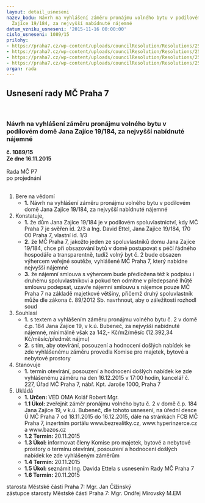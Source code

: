```yaml
---
layout: detail_usneseni
nazev_bodu: Návrh na vyhlášení záměru pronájmu volného bytu v podílovém domě Jana
  Zajíce 19/184, za nejvyšší nabídnuté nájemné
datum_vzniku_usneseni: '2015-11-16 00:00:00'
cislo_usneseni: 1089/15
prilohy:
- https://praha7.cz/wp-content/uploads/councilResolution/Resolutions/25760/73-15-priloha_01_soutezjn184b2.doc
- https://praha7.cz/wp-content/uploads/councilResolution/Resolutions/25760/73-15-priloha_02_soutezjn184b2.doc
- https://praha7.cz/wp-content/uploads/councilResolution/Resolutions/25760/73-15-priloha_03_soutezjn184b2.pdf
- https://praha7.cz/wp-content/uploads/councilResolution/Resolutions/25760/73-15-priloha_04_soutezjn184b2.doc
organ: rada
---
```

<div id="ucUsn_pList" class="usn">
	<span><h2>Usnesení rady MČ Praha 7 </h2>
<br></span><div class="standBody">
<span><h3>Návrh na vyhlášení záměru pronájmu volného bytu v podílovém domě Jana Zajíce 19/184, za nejvyšší nabídnuté nájemné</h3></span><div class="center">
		<strong>č. 1089/15</strong><br>
	</div>
<div class="center">
		<strong>Ze dne 16.11.2015</strong><br><br>
	</div>Rada MČ P7<br> po projednání<br><br><ol>
<li>Bere na vědomí<ul><li>
<strong>1.</strong> Návrh na vyhlášení záměru pronájmu volného bytu v podílovém domě Jana Zajíce 19/184, za nejvyšší nabídnuté nájemné</li></ul>
</li>
<li>Konstatuje,<ul>
<li>
<strong>1.</strong> že dům Jana Zajíce 19/184 je v podílovém spoluvlastnictví, kdy MČ Praha 7  je svěřen id. 2/3 a Ing. David Ettel, Jana Zajíce 19/184, 170 00 Praha 7,  vlastní id. 1/3</li>
<li>
<strong>2.</strong> že MČ Praha 7, jakožto jeden ze spoluvlastníků domu Jana Zajíce 19/184, chce při obsazování bytů v domě postupovat s péčí řádného hospodáře a transparentně, tudíž volný byt č. 2 bude obsazen výhercem veřejné soutěže, vyhlášené  MČ Praha 7, který nabídne nejvyšší nájemné</li>
<li>
<strong>3.</strong> že nájemní smlouva s výhercem bude předložena též k podpisu i druhému spoluvlastníkovi a pokud ten odmítne v předepsané lhůtě smlouvu podepsat, uzavře nájemní smlouvu s nájemce pouze MČ Praha 7 na základě majetkové většiny, přičemž druhý spoluvlastník může dle zákona č. 89/2012 Sb. navrhnout, aby o záležitosti rozhodl soud</li>
</ul>
</li>
<li>Souhlasí<ul>
<li>
<strong>1.</strong> s textem a vyhlášením záměru pronájmu volného bytu č. 2 v domě č.p. 184 Jana Zajíce 19, v k.ú. Bubeneč, za nejvyšší nabídnuté nájemné, minimálně však za 142,- Kč/m2/měsíc (12.392,34 Kč/měsíc/předmět nájmu)</li>
<li>
<strong>2.</strong> s tím, aby otevírání, posouzení a hodnocení došlých nabídek ke zde vyhlášenému záměru provedla Komise pro majetek, bytové a nebytové prostory   </li>
</ul>
</li>
<li>Stanovuje<ul><li>
<strong>1.</strong> termín otevírání, posouzení a hodnocení došlých nabídek ke zde vyhlášenému záměru na den 16.12.2015 v 17:00 hodin, kancelář č. 227, Úřad MČ Praha 7,  nábř. Kpt. Jaroše 1000, Praha 7</li></ul>
</li>
<li>Ukládá<ul>
<li>
<strong>1. Určen: </strong>VED OMA Kolář Robert Mgr.</li>
<li>
<strong>1.1 Úkol: </strong>zveřejnit záměr pronájmu volného bytu č. 2 v domě č.p. 184 Jana Zajíce 19, v k.ú. Bubeneč, dle tohoto usnesení, na úřední desce Ú MČ Praha 7 od 18.11.2015 do 16.12.2015, dále na stránkách FCB MČ Praha 7, inzertním portálu www.bezrealitky.cz, www.hyperinzerce.cz a www.bazos.cz</li>
<li>
<strong>1.2 Termín: </strong>20.11.2015</li>
<li>
<strong>1.3 Úkol: </strong>informovat členy Komise pro majetek, bytové a nebytové prostory  o termínu otevírání, posouzení a hodnocení došlých nabídek ke zde vyhlášeným záměrům</li>
<li>
<strong>1.4 Termín: </strong>20.11.2015</li>
<li>
<strong>1.5 Úkol: </strong>seznámit Ing. Davida Ettela s usnesením Rady MČ Praha 7</li>
<li>
<strong>1.6 Termín: </strong>20.11.2015</li>
</ul>
</li>
</ol>starosta Městské části Praha 7: Mgr. Jan Čižinský<br>zástupce starosty Městské části Praha 7: Mgr. Ondřej Mirovský M.EM 
</div>
</div>